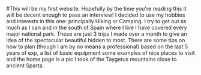 #This will be my first website. Hopefully by the time you're reading this it will be decent enough to pass an interview! I decided to use my hobbies and interests in this one: principally Hiking or Camping.
I try to get out as much as I can and in the south of Spain where I live I have covered every major national park. These are just 3 trips I made over a month to give an idea of the spectacular beautiful hidden to most. 
There are some tips on how to plan (though I am by no means a professional) based on the last 5 years of exp, a list of basic equipment some examples of nice places to visit and the home page is a pic I took of the Taygetus mountains close to ancient Sparta. 